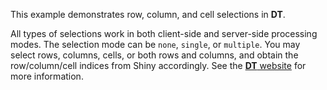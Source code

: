 This example demonstrates row, column, and cell selections in **DT**.

All types of selections work in both client-side and server-side processing 
modes. The selection mode can be `none`, `single`, or `multiple`. You may select
rows, columns, cells, or both rows and columns, and obtain the row/column/cell 
indices from Shiny accordingly. See the [**DT**
website](http://rstudio.github.io/DT/shiny.html) for more information.
